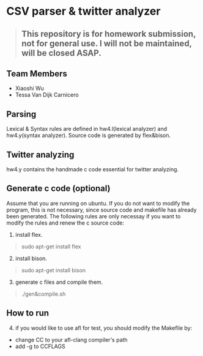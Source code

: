 # CSV parser & twitter analyzer

> ## This repository is for homework submission, not for general use. I will not be maintained, will be closed ASAP.

## Team Members
- Xiaoshi Wu
- Tessa Van Dijk Carnicero

## Parsing

Lexical & Syntax rules are defined in hw4.l(lexical analyzer) and hw4.y(syntax analyzer). Source code is generated by flex&bison.

## Twitter analyzing

hw4.y contains the handmade c code essential for twitter analyzing.

## Generate c code (optional)

Assume that you are running on ubuntu. If you do not want to modify the program, this is not necessary, since source code and makefile has already been generated. The following rules are only necessay if you want to modify the rules and renew the c source code:

1. install flex.

>sudo apt-get install flex

2. install bison.

>sudo apt-get install bison

3. generate c files and compile them.

>./gen&compile.sh

## How to run

4. if you would like to use afl for test, you should modify the Makefile by:

- change CC to your afl-clang compiler's path
- add -g to CCFLAGS
